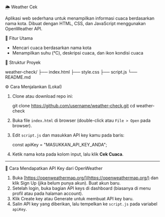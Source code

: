 🌦️ Weather Cek

Aplikasi web sederhana untuk menampilkan informasi cuaca berdasarkan nama kota.
Dibuat dengan HTML, CSS, dan JavaScript menggunakan OpenWeather API.


🧩 Fitur Utama

* Mencari cuaca berdasarkan nama kota
* Menampilkan suhu (°C), deskripsi cuaca, dan ikon kondisi cuaca


📁 Struktur Proyek

weather-check/
├── index.html
├── style.css
├── script.js
└── README.md


⚙️ Cara Menjalankan (Lokal)

1. Clone atau download repo ini:

   git clone https://github.com/username/weather-check.git
   cd weather-check
2. Buka file `index.html` di browser (double-click atau `File > Open` pada browser).
3. Edit `script.js` dan masukkan API key kamu pada baris:

   const apiKey = "MASUKKAN_API_KEY_ANDA";
   
4. Ketik nama kota pada kolom input, lalu klik **Cek Cuaca**.

---

🔑 Cara Mendapatkan API Key dari OpenWeather

1. Buka [https://openweathermap.org/](https://openweathermap.org/) dan klik Sign Up (jika belum punya akun). Buat akun baru.
2. Setelah login, buka bagian API keys di dashboard (biasanya di menu profil atau pada halaman account).
3. Klik Create key atau Generate untuk membuat API key baru.
4. Salin API key yang diberikan, lalu tempelkan ke `script.js` pada variabel `apiKey`.




